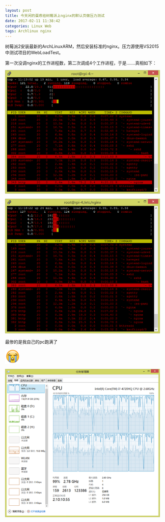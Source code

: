 ```yaml
---
layout: post
title: 今天闲的蛋疼给树莓派上nginx的默认页做压力测试
date: 2017-02-11 11:38:42
categories: Linux Web
tags: Archlinux nginx
---
```


树莓派2安装最新的ArchLinuxARM，然后安装标准的nginx。压力源使用VS2015中测试项目的WebLoadTest。

第一次没调nginx的工作进程数，第二次调成4个工作进程，于是…….真相如下：

![7413978647@chatroom_1486811612135_38](/images/2017/02/7413978647@chatroom_1486811612135_38.png)

![7413978647@chatroom_1486811913517_83](/images/2017/02/7413978647@chatroom_1486811913517_83.png)

最惨的是我自己的pc跑满了 

![0C915302](/images/2017/02/0C915302.png)

![7413978647@chatroom_1486811501740_85](/images/2017/02/7413978647@chatroom_1486811501740_85.png)
